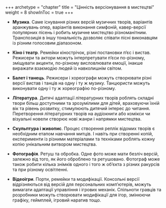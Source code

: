 +++
archetype = "chapter"
title = "Цінність версіонування в мистецтві"
weight = 8
showInToc = true
+++

-   **Музика**. Саме існування різних версій музичних творів, варіантів
    аранжувань опер, варіантів виконання симфоній, кавер-версії
    популярних пісень і робить музичне мистецтво різноманітним.
    Транспозиція в іншу тональність дозволяє співати пісні виконавцям із
    різним голосовим діапазоном.

-   **Кіно і театр**. Ремейки кінострічок, різні постановки пʼєс і
    вистав. Режисери та актори можуть інтерпретувати п’єси по-різному,
    зміщувати акценти, по-різному висловлювати емоції, інакше виражати
    взаємодію людей із навколишнім світом.

-   **Балет і танець**. Режисери і хореографи можуть створювати різні
    версії вистав і танців на одну і ту ж музику. Танцюристи можуть
    виконувати одну і ту ж хореографію по-різному.

-   **Література**. Дитячі адаптації літературних творів роблять складні
    твори більш доступними та зрозумілими для дітей, враховуючи їхній
    вік та рівень розвитку, стимулюють дитячий інтерес до читання.
    Перетворення літературних творів на аудіокниги або комікси чи
    візуальні новели створює нові жанри і напрямки мистецтва.

-   **Скульптура і живопис**. Процес створення реплік відомих творів є
    необхідним етапом навчання митців. І навіть при створенні копій,
    експерименти із різними матеріалами та техніками роблять кожну копію
    унікальним витвором мистецтва.

-   **Фотографія**. Ретуш та обробка. Одне фото може мати безліч версій,
    залежно від того, як його оброблено та ретушовано. Фотограф може
    також робити кілька знімків одного і того ж об’єкта з різних
    ракурсів та при різному освітленні.

-   **Відеоігри**. Порти, ремейки та модифікації. Консольні версії
    відрізняються від версій для персональних компʼютерів, можуть
    вимагати адаптації управління і ігрових механік. Спільноти гравців
    та розробники можуть створювати модифікації для ігор, змінюючи
    графіку, геймплей, ігровий наратив тощо.
